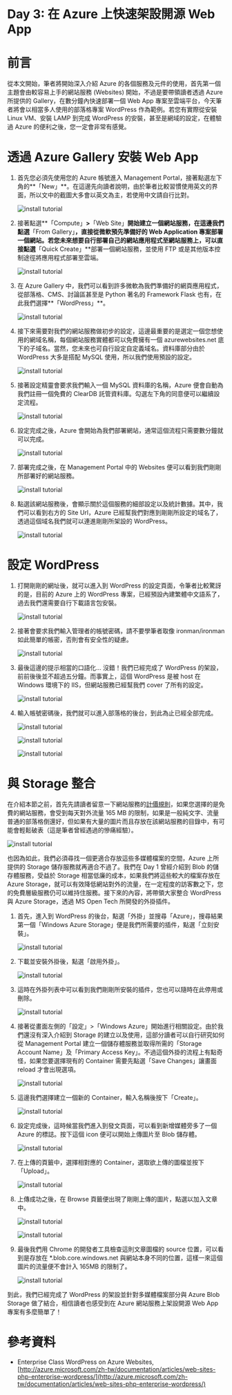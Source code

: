 Day 3: 在 Azure 上快速架設開源 Web App
===================================

# 前言

從本文開始，筆者將開始深入介紹 Azure 的各個服務及元件的使用，首先第一個主題會由較容易上手的網站服務 (Websites) 開始，不過是要帶領讀者透過 Azure 所提供的 Gallery，在數分鐘內快速部署一個 Web App 專案至雲端平台，今天筆者將會以相當多人使用的部落格專案 WordPress 作為範例。若您有實際從安裝 Linux VM、安裝 LAMP 到完成 WordPress 的安裝，甚至是網域的設定，在體驗過 Azure 的便利之後，您一定會非常有感覺。

# 透過 Azure Gallery 安裝 Web App

1. 首先您必須先使用您的 Azure 帳號進入 Management Portal，接著點選左下角的**「New」**。在這邊先向讀者說明，由於筆者比較習慣使用英文的界面，所以文中的截圖大多會以英文為主，若使用中文請自行比對。

	![install tutorial](https://raw.githubusercontent.com/hungys/azure-blog/master/media/03-install-open-source-cms-on-azure/step01-new.png)

2. 接著點選**「Compute」**>**「Web Site」**開始建立一個網站服務，在這邊我們點選**「From Gallery」**，直接從微軟預先準備好的 Web Application 專案部署一個網站。若您未來想要自行部署自己的網站應用程式至網站服務上，可以直接點選**「Quick Create」**部署一個網站服務，並使用 FTP 或是其他版本控制途徑將應用程式部署至雲端。

	![install tutorial](https://raw.githubusercontent.com/hungys/azure-blog/master/media/03-install-open-source-cms-on-azure/step02-from-gallery.png)


3. 在 Azure Gallery 中，我們可以看到許多微軟為我們準備好的網頁應用程式，從部落格、CMS、討論區甚至是 Python 著名的 Framework Flask 也有，在此我們選擇**「WordPress」**。

	![install tutorial](https://raw.githubusercontent.com/hungys/azure-blog/master/media/03-install-open-source-cms-on-azure/step03-gallery-wordpress.png)

4. 接下來需要對我們的網站服務做初步的設定，這邊最重要的是選定一個您想使用的網域名稱，每個網站服務實體都可以免費擁有一個 azurewebsites.net 底下的子域名。當然，您未來也可自行設定自定義域名。資料庫部分由於 WordPress 大多是搭配 MySQL 使用，所以我們使用預設的設定。

	![install tutorial](https://raw.githubusercontent.com/hungys/azure-blog/master/media/03-install-open-source-cms-on-azure/step04-wordpress-configure.png)

5. 接著設定精靈會要求我們輸入一個 MySQL 資料庫的名稱，Azure 便會自動為我們註冊一個免費的 ClearDB 託管資料庫。勾選左下角的同意便可以繼續設定流程。

	![install tutorial](https://raw.githubusercontent.com/hungys/azure-blog/master/media/03-install-open-source-cms-on-azure/step05-mysql.png)

6. 設定完成之後，Azure 會開始為我們部署網站，通常這個流程只需要數分鐘就可以完成。

	![install tutorial](https://raw.githubusercontent.com/hungys/azure-blog/master/media/03-install-open-source-cms-on-azure/step06-deploying.png)

7. 部署完成之後，在 Management Portal 中的 Websites 便可以看到我們剛剛所部署好的網站服務。

	![install tutorial](https://raw.githubusercontent.com/hungys/azure-blog/master/media/03-install-open-source-cms-on-azure/step07-portal.png)

8. 點選該網站服務後，會顯示關於這個服務的細部設定以及統計數據。其中，我們可以看到右方的 Site Url，Azure 已經幫我們對應到剛剛所設定的域名了，透過這個域名我們就可以連進剛剛所架設的 WordPress。

	![install tutorial](https://raw.githubusercontent.com/hungys/azure-blog/master/media/03-install-open-source-cms-on-azure/step08-detail.png)

# 設定 WordPress

1. 打開剛剛的網址後，就可以進入到 WordPress 的設定頁面，令筆者比較驚訝的是，目前的 Azure 上的 WordPress 專案，已經預設內建繁體中文語系了，過去我們還需要自行下載語言包安裝。

	![install tutorial](https://raw.githubusercontent.com/hungys/azure-blog/master/media/03-install-open-source-cms-on-azure/step09-language.png)

2. 接著會要求我們輸入管理者的帳號密碼，請不要學筆者取像 ironman/ironman 如此簡單的帳密，否則會有安全性的疑慮。

	![install tutorial](https://raw.githubusercontent.com/hungys/azure-blog/master/media/03-install-open-source-cms-on-azure/step10-blog-settings.png)

3. 最後這邊的提示相當的口語化... 沒錯！我們已經完成了 WordPress 的架設，前前後後並不超過五分鐘。而事實上，這個 WordPress 是被 host 在 Windows 環境下的 IIS，但網站服務已經幫我們 cover 了所有的設定。

	![install tutorial](https://raw.githubusercontent.com/hungys/azure-blog/master/media/03-install-open-source-cms-on-azure/step11-finish.png)

4. 輸入帳號密碼後，我們就可以進入部落格的後台，到此為止已經全部完成。

	![install tutorial](https://raw.githubusercontent.com/hungys/azure-blog/master/media/03-install-open-source-cms-on-azure/step12-login.png)

	![install tutorial](https://raw.githubusercontent.com/hungys/azure-blog/master/media/03-install-open-source-cms-on-azure/step13-dashboard.png)

	![install tutorial](https://raw.githubusercontent.com/hungys/azure-blog/master/media/03-install-open-source-cms-on-azure/step14-home-page.png)

# 與 Storage 整合

在介紹本節之前，首先先請讀者留意一下網站服務的[計價規則](http://azure.microsoft.com/zh-tw/pricing/details/websites/)，如果您選擇的是免費的網站服務，會受到每天對外流量 165 MB 的限制，如果是一般純文字、流量普通的部落格倒還好，但如果有大量的圖片而且存放在該網站服務的目錄中，有可能會輕鬆破表（這是筆者曾經遇過的慘痛經驗）。

![install tutorial](https://raw.githubusercontent.com/hungys/azure-blog/master/media/03-install-open-source-cms-on-azure/websites-pricing.png)

也因為如此，我們必須尋找一個更適合存放這些多媒體檔案的空間，Azure 上所提供的 Storage 儲存服務就再適合不過了。我們在 Day 1 曾經介紹到 Blob 的儲存體服務，受益於 Storage 相當低廉的成本，如果我們將這些較大的檔案存放在 Azure Storage，就可以有效降低網站對外的流量，在一定程度的訪客數之下，您的免費層級服務仍可以維持住服務。接下來的內容，將帶領大家整合 WordPress 與 Azure Storage，透過 MS Open Tech 所開發的外掛插件。

1. 首先，進入到 WordPress 的後台，點選「外掛」並搜尋「Azure」，搜尋結果第一個「Windows Azure Storage」便是我們所需要的插件，點選「立刻安裝」。

	![install tutorial](https://raw.githubusercontent.com/hungys/azure-blog/master/media/03-install-open-source-cms-on-azure/step15-extensions.png)

2. 下載並安裝外掛後，點選「啟用外掛」。

	![install tutorial](https://raw.githubusercontent.com/hungys/azure-blog/master/media/03-install-open-source-cms-on-azure/step16-extensions-finish.png)

3. 這時在外掛列表中可以看到我們剛剛所安裝的插件，您也可以隨時在此停用或刪除。

	![install tutorial](https://raw.githubusercontent.com/hungys/azure-blog/master/media/03-install-open-source-cms-on-azure/step17-extensions-list.png)

4. 接著從畫面左側的「設定」>「Windows Azure」開始進行相關設定。由於我們還沒有深入介紹到 Storage 的建立以及使用，這部分讀者可以自行研究如何從 Management Portal 建立一個儲存體服務並取得所需的「Storage Account Name」及「Primary Access Key」。不過這個外掛的流程上有點奇怪，如果您要選擇現有的 Container 需要先點選「Save Changes」讓畫面 reload 才會出現選項。

	![install tutorial](https://raw.githubusercontent.com/hungys/azure-blog/master/media/03-install-open-source-cms-on-azure/step18-storage-configure.png)

5. 這邊我們選擇建立一個新的 Container，輸入名稱後按下「Create」。

	![install tutorial](https://raw.githubusercontent.com/hungys/azure-blog/master/media/03-install-open-source-cms-on-azure/step19-create-container.png)

6. 設定完成後，這時候當我們進入到發文頁面，可以看到新增媒體旁多了一個 Azure 的標誌。按下這個 icon 便可以開始上傳圖片至 Blob 儲存體。

	![install tutorial](https://raw.githubusercontent.com/hungys/azure-blog/master/media/03-install-open-source-cms-on-azure/step20-new-post.png)

7. 在上傳的頁籤中，選擇相對應的 Container，選取欲上傳的圖檔並按下「Upload」。

	![install tutorial](https://raw.githubusercontent.com/hungys/azure-blog/master/media/03-install-open-source-cms-on-azure/step21-upload.png)

8. 上傳成功之後，在 Browse 頁籤便出現了剛剛上傳的圖片，點選以加入文章中。

	![install tutorial](https://raw.githubusercontent.com/hungys/azure-blog/master/media/03-install-open-source-cms-on-azure/step22-select-photo.png)

	![install tutorial](https://raw.githubusercontent.com/hungys/azure-blog/master/media/03-install-open-source-cms-on-azure/step23-send-post.png)

9. 最後我們用 Chrome 的開發者工具檢查這則文章圖檔的 source 位置，可以看到是存放在 *.blob.core.windows.net 與網站本身不同的位置，這樣一來這個圖片的流量便不會計入 165MB 的限制了。

	![install tutorial](https://raw.githubusercontent.com/hungys/azure-blog/master/media/03-install-open-source-cms-on-azure/step24-check-url.png)

到此，我們已經完成了 WordPress 的架設並針對多媒體檔案部分與 Azure Blob Storage 做了結合，相信讀者也感受到在 Azure 網站服務上架設開源 Web App 專案有多麼簡單了！

# 參考資料

- Enterprise Class WordPress on Azure Websites, [http://azure.microsoft.com/zh-tw/documentation/articles/web-sites-php-enterprise-wordpress/](http://azure.microsoft.com/zh-tw/documentation/articles/web-sites-php-enterprise-wordpress/)